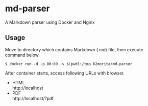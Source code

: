 # md-parser

A Markdown parser using Docker and Nginx

## Usage

Move to directory which contains Markdown (.md) file, then execute command below.

```
$ docker run -d -p 80:80 -v $(pwd):/tmp k2morita/md-parser
```

After container starts, access following URLs with browser.

* HTML  
    http://localhost
* PDF  
    http://localhost/?pdf
